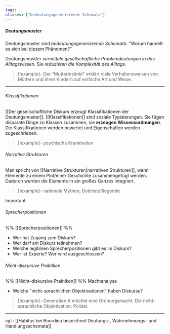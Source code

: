 ```yaml
---
tags:
aliases: ["bedeutungsgenerierende Schemata"]
---
```


##### Deutungsmuster
Deutungsmuster sind *bedeutungsgenerierende Schemata*.
	"Worum handelt es sich bei diesem Phänomen?"

Deutungsmustter *vermitteln gesellschaftliche Problemdeutungen in das Alltagswissen*. Sie *reduzieren die Komplexität des Alltags*.
> [!example]-
> Der "Mutterinstinkt" erklärt viele Verhaltensweisen von Müttern und ihren Kindern auf einfache Art und Weise.

---
###### Klassifikationen
[[Der gesellschaftliche Diskurs erzeugt Klassifikationen der Deutungsmuster]].
[[Klassifikationen]] sind soziale Typisierungen.
Sie fügen disparate Dinge zu Klassen zusammen, sie **erzeugen Wissensordnungen**.
Die Klassifikationen werden bewertet und Eigenschaften werden zugeschrieben. 
> [!example]-
> psychische Krankheiten
###### Narrative Strukturen
Man spricht von [[Narrative Strukturen|narrativen Strukturen]], wenn Elemente zu einem Plot/einer Geschichte zusammengefügt werden. Dadurch werden die Elemente in ein großes Ganzes integriert.
> [!example]-
> nationale Mythen, Dolchstoßlegende

> [!important]
###### Sprecherpositionen
%% [[Sprecherpositionen]] %%
- Wer hat Zugang zum Diskurs?
- Wer darf am Diskurs teilnehmen?
- Welche legitimen Sprecherpositionen gibt es im Diskurs?
- Wer ist Experte? Wer wird ausgeschlossen?

###### Nicht-diskursive Praktiken
%% [[Nicht-diskursive Praktiken]] %%
Machtanalyse
- Welche "nicht-sprachlichen Objektivationen" haben Diskurse?
> [!example]-
> Generation A möchte eine Ordnungsmacht. Die nicht-sprachliche Objektivation: Polizei. 




---
vgl.: [[Habitus bei Bourdieu bezeichnet Deutungs-, Wahrnehmungs- und Handlungsschemata]]